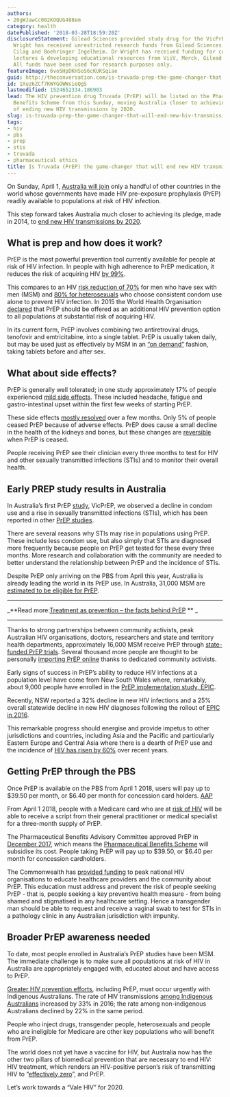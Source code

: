 ```yaml
---
authors:
- 20gWJawCc002KOQUG488em
category: health
datePublished: '2018-03-28T18:59:20Z'
disclosureStatement: Gilead Sciences provided study drug for the VicPrEP Study. Dr
  Wright has received unrestricted research funds from Gilead Sciences, Abbott, Janssen
  Cilag and Boehringer Ingelheim. Dr Wright has received funding for consultancy,
  lectures & developing educational resources from ViiV, Merck, Gilead and Abbott.
  All funds have been used for research purposes only.
featureImage: 6vo5HpDKHSoS6cKUKSqiae
guid: http://theconversation.com/is-truvada-prep-the-game-changer-that-will-end-new-hiv-transmissions-in-australia-93652
id: 1Xuz6ZCf7KWYGOWWsieQgS
lastmodified: 1524652334.186903
lead: The HIV prevention drug Truvada (PrEP) will be listed on the Pharmaceutical
  Benefits Scheme from this Sunday, moving Australia closer to achieving its goal
  of ending new HIV transmissions by 2020.
slug: is-truvada-prep-the-game-changer-that-will-end-new-hiv-transmissions-in-australia
tags:
- hiv
- pbs
- prep
- stis
- truvada
- pharmaceutical ethics
title: Is Truvada (PrEP) the game-changer that will end new HIV transmissions in Australia?
---
```

On Sunday, April 1, [Australia will join](http://www.greghunt.com.au/Media/MediaReleases/tabid/86/ID/4560/New-medicine-to-help-end-the-transmission-of-HIV.aspx) only a handful of other countries in the world whose governments have made HIV pre-exposure prophylaxis (PrEP) readily available to populations at risk of HIV infection. 

This step forward takes Australia much closer to achieving its pledge, made in 2014, to [end new HIV transmissions by 2020](http://www.health.gov.au/internet/ministers/publishing.nsf/Content/health-mediarel-yr2013-dutton140720.htm).

## What is prep and how does it work?

PrEP is the most powerful prevention tool currently available for people at risk of HIV infection. In people with high adherence to PrEP medication, it reduces the risk of acquiring HIV [by 99%](https://www.ncbi.nlm.nih.gov/pubmed/25065857). 

This compares to an HIV [risk reduction of 70%](https://www.ncbi.nlm.nih.gov/pubmed/25469526) for men who have sex with men (MSM) and [80% for heterosexuals](https://www.ncbi.nlm.nih.gov/pubmed/11869658) who choose consistent condom use alone to prevent HIV infection. In 2015 the World Health Organisation [declared](http://www.who.int/hiv/pub/guidelines/earlyrelease-arv/en/) that PrEP should be offered as an additional HIV prevention option to all populations at substantial risk of acquiring HIV.


In its current form, PrEP involves combining two antiretroviral drugs, tenofovir and emtricitabine, into a single tablet. PrEP is usually taken daily, but may be used just as effectively by MSM in an [“on demand”](https://www.ncbi.nlm.nih.gov/pubmed/26624850) fashion, taking tablets before and after sex. 

## What about side effects?

PrEP is generally well tolerated; in one study approximately 17% of people experienced [mild side effects](https://www.ncbi.nlm.nih.gov/pubmed/26797207). These included headache, fatigue and gastro-intestinal upset within the first few weeks of starting PrEP. 

These side effects [mostly resolved](https://www.ncbi.nlm.nih.gov/pubmed/26797207) over a few months. Only 5% of people ceased PrEP because of adverse effects. PrEP does cause a small decline in the health of the kidneys and bones, but these changes are [reversible](https://www.ncbi.nlm.nih.gov/pubmed/26914909) when PrEP is ceased. 

People receiving PrEP see their clinician every three months to test for HIV and other sexually transmitted infections (STIs) and to monitor their overall health.

## Early PREP study results in Australia

In Australia’s first PrEP [study](https://www.ncbi.nlm.nih.gov/pubmed/?term=lal+l+and+PrEP), VicPrEP, we observed a decline in condom use and a rise in sexually transmitted infections (STIs), which has been reported in other [PrEP studies](https://www.ncbi.nlm.nih.gov/pubmed/27851714). 

There are several reasons why STIs may rise in populations using PrEP. These include less condom use, but also simply that STIs are diagnosed more frequently because people on PrEP get tested for these every three months. More research and collaboration with the community are needed to better understand the relationship between PrEP and the incidence of STIs. 

Despite PrEP only arriving on the PBS from April this year, Australia is already leading the world in its PrEP use. In Australia, 31,000 MSM are [estimated to be eligible for PrEP](https://www.afao.org.au/wp-content/uploads/2016/11/Comments-to-PBAC-HIV-PrEP-and-Appendices-for-website-only.pdf). 

* * *

_**Read more:[Treatment as prevention – the facts behind PrEP](http://theconversation.com/treatment-as-prevention-the-facts-behind-prep-34397) ** _

* * *

Thanks to strong partnerships between community activists, peak Australian HIV organisations, doctors, researchers and state and territory health departments, approximately 16,000 MSM receive PrEP through [state-funded PrEP trials](https://www.alfredhealth.org.au/research/research-areas/infectious-diseases-research/prepx-study). Several thousand more people are thought to be personally [importing PrEP online](http://pan.org.au/%20and%20https://www.purchase-prep.com/) thanks to dedicated community activists. 

Early signs of success in PrEP’s ability to reduce HIV infections at a population level have come from New South Wales where, remarkably, about 9,000 people have enrolled in the [PrEP implementation study, EPIC](https://epic-nswstudy.org.au/). 

Recently, NSW reported a 32% decline in new HIV infections and a 25% overall statewide decline in new HIV diagnoses following the rollout of [EPIC in 2016](http://www.croiwebcasts.org/console/player/37190?mediaType=slideVideo&&crd_fl=1&ssmsrq=1520860701407&ctms=5000&csmsrq=1636). 

This remarkable progress should energise and provide impetus to other jurisdictions and countries, including Asia and the Pacific and particularly Eastern Europe and Central Asia where there is a dearth of PrEP use and the incidence of [HIV has risen by 60%](http://www.unaids.org/sites/default/files/media_asset/Global_AIDS_update_2017_en.pdf) over recent years. 

## Getting PrEP through the PBS

Once PrEP is available on the PBS from April 1 2018, users will pay up to $39.50 per month, or $6.40 per month for concession card holders. [AAP](https://photos.aap.com.au/search/PrEP)

From April 1 2018, people with a Medicare card who are at [risk of HIV](http://viruseradication.com/journal-details/Australasian_Society_for_HIV,_Viral_Hepatitis_and_Sexual_Health_Medicine_HIV_pre-exposure_prophylaxis:_clinical_guidelines/) will be able to receive a script from their general practitioner or medical specialist for a three-month supply of PrEP. 

The Pharmaceutical Benefits Advisory Committee approved PrEP in [December 2017](http://www.pbs.gov.au/industry/listing/elements/pbac-meetings/pbac-outcomes/2017-12/positive-recommendations-12-2017.pdf), which means the [Pharmaceutical Benefits Scheme](http://www.pbs.gov.au/pbs/home;jsessionid=1g56y44burauead8fcreq5w1g) will subsidise its cost. People taking PrEP will pay up to $39.50, or $6.40 per month for concession cardholders. 

The Commonwealth has [provided funding](http://www.greghunt.com.au/Media/MediaReleases/tabid/86/ID/4560/New-medicine-to-help-end-the-transmission-of-HIV.aspx) to peak national HIV organisations to educate healthcare providers and the community about PrEP. This education must address and prevent the risk of people seeking PrEP - that is, people seeking a key preventive health measure - from being shamed and stigmatised in any healthcare setting. Hence a transgender man should be able to request and receive a vaginal swab to test for STIs in a pathology clinic in any Australian jurisdiction with impunity.

## Broader PrEP awareness needed

To date, most people enrolled in Australia’s PrEP studies have been MSM. The immediate challenge is to make sure all populations at risk of HIV in Australia are appropriately engaged with, educated about and have access to PrEP. 


[Greater HIV prevention efforts](https://kirby.unsw.edu.au/report/annual-surveillance-report-hiv-viral-hepatitis-and-stis-australia-2017), including PrEP, must occur urgently with Indigenous Australians. The rate of HIV transmissions [among Indigenous Australians](https://kirby.unsw.edu.au/report/annual-surveillance-report-hiv-viral-hepatitis-and-stis-australia-2017) increased by 33% in 2016; the rate among non-indigenous Australians declined by 22% in the same period. 

People who inject drugs, transgender people, heterosexuals and people who are ineligible for Medicare are other key populations who will benefit from PrEP.

The world does not yet have a vaccine for HIV, but Australia now has the other two pillars of biomedical prevention that are necessary to end HIV: HIV treatment, which renders an HIV-positive person’s risk of transmitting HIV to “[effectively zero](https://www.cdc.gov/hiv/library/dcl/dcl/092717.html)”, and PrEP. 

Let’s work towards a “Vale HIV” for 2020.